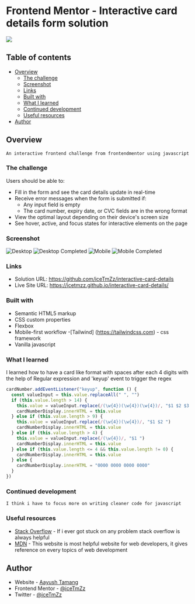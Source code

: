 # Frontend Mentor - Interactive card details form solution

![](/images/screenshots/desktop.png)

## Table of contents

- [Overview](#overview)
  - [The challenge](#the-challenge)
  - [Screenshot](#screenshot)
  - [Links](#links)
  - [Built with](#built-with)
  - [What I learned](#what-i-learned)
  - [Continued development](#continued-development)
  - [Useful resources](#useful-resources)
- [Author](#author)

## Overview

    An interactive frontend challenge from frontendmentor using javascript

### The challenge

Users should be able to:

- Fill in the form and see the card details update in real-time
- Receive error messages when the form is submitted if:
  - Any input field is empty
  - The card number, expiry date, or CVC fields are in the wrong format
- View the optimal layout depending on their device's screen size
- See hover, active, and focus states for interactive elements on the page

### Screenshot

![Desktop](./images/screenshots/desktop.png)
![Desktop Completed](./images/screenshots/desktop-completed.png)
![Mobile](./images/screenshots/mobile.png)
![Mobile Completed](./images/screenshots/mobile-completed.png)

### Links

- Solution URL: https://github.com/iceTmZz/interactive-card-details
- Live Site URL: https://icetmzz.github.io/interactive-card-details/

### Built with

- Semantic HTML5 markup
- CSS custom properties
- Flexbox
- Mobile-first workflow -[Tailwind] (https://tailwindcss.com) - css framework
- Vanilla javascript

### What I learned

I learned how to have a card like format with spaces after each 4 digits with the help of Regular expression and 'keyup' event to trigger the regex

```js
cardNumber.addEventListener("keyup", function () {
  const valueInput = this.value.replaceAll(" ", "")
  if (this.value.length > 14) {
    this.value = valueInput.replace(/(\w{4})(\w{4})(\w{4})/, "$1 $2 $3 ")
    cardNumberDisplay.innerHTML = this.value
  } else if (this.value.length > 9) {
    this.value = valueInput.replace(/(\w{4})(\w{4})/, "$1 $2 ")
    cardNumberDisplay.innerHTML = this.value
  } else if (this.value.length > 4) {
    this.value = valueInput.replace(/(\w{4})/, "$1 ")
    cardNumberDisplay.innerHTML = this.value
  } else if (this.value.length <= 4 && this.value.length != 0) {
    cardNumberDisplay.innerHTML = this.value
  } else {
    cardNumberDisplay.innerHTML = "0000 0000 0000 0000"
  }
})
```

### Continued development

    I think i have to focus more on writing cleaner code for javascript

### Useful resources

- [Stack Overflow](https://stackoverflow.com/) - If i ever got stuck on any problem stack overflow is always helpful
- [MDN](https://developer.mozilla.org/) - This website is most helpful website for web developers, it gives reference on every topics of web development

## Author

- Website - [Aayush Tamang](https://aayush-portfolio.vercel.app/)
- Frontend Mentor - [@iceTmZz](https://www.frontendmentor.io/profile/iceTmZz)
- Twitter - [@iceTmZz](https://www.twitter.com/iceTmZz)
